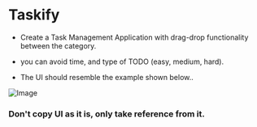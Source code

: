 
# Taskify

- Create a Task Management Application with drag-drop functionality between the category.

- you can avoid time, and type of TODO (easy, medium, hard).


- The UI should resemble the example shown below..

![Image](https://utfs.io/f/c63f4dc5-6833-4c65-9b07-e1421d833ee2-ng18dw.png)



### Don't copy UI as it is, only take reference from it.


